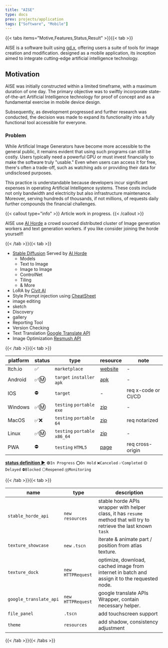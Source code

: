 ```yaml
---
title: "AISE"
type: docs
prev: projects/application
tags: ["Software", "Mobile"]
---
```


{{< tabs items="Motive,Features,Status,Result" >}}{{< tab >}}

AISE is a software built using [gd.x](https://github.com/naiiveprojects/gd.x/), offering users a suite of tools for image creation and modification. designed as a mobile application, its inception aimed to integrate cutting-edge artificial intelligence technology.

## Motivation

AISE was initially constructed within a limited timeframe, with a maximum duration of one day. The primary objective was to swiftly incorporate state-of-the-art Artificial Intelligence technology for proof of concept and as a fundamental exercise in mobile device design.

Subsequently, as development progressed and further research was conducted, the decision was made to expand its functionality into a fully functional tool accessible for everyone.

### Problem

While Artificial Image Generators have become more accessible to the general public, it remains evident that using such programs can still be costly. Users typically need a powerful GPU or must invest financially to make the software truly "usable." Even when users can access it for free, there's often a trade-off, such as watching ads or providing their data for undisclosed purposes.

This practice is understandable because developers incur significant expenses in operating Artificial Intelligence systems. These costs include not only bandwidth and electricity but also infrastructure maintenance. Moreover, serving hundreds of thousands, if not millions, of requests daily further compounds the financial challenges.

{{< callout type="info" >}}
  Article work in progress.
{{< /callout >}}

AISE use [AI Horde](https://stablehorde.net/) a crowd sourced distributed cluster of Image generation workers and text generation workers. if you like consider joining the horde yourself!

{{< /tab >}}{{< tab >}}

- [Stable Diffusion](https://github.com/Stability-AI/StableDiffusion) Served by [AI Horde](https://stablehorde.net/)
  - Models
  - Text to Image
  - Image to Image
  - ControlNet
  - Tiling
  - & More
- LoRA by [Civit AI](https://civitai.com/)
- Style Prompt injection using [CheatSheet](https://github.com/SupaGruen/StableDiffusion-CheatSheet/tree/main/src)
- image editing
- sketch
- Discovery
- gallery
- Reporting Tool
- Version Checking
- Text Translation [Google Translate API](https://cloud.google.com/translate/docs/reference/rest/)
- Image Optimization [Resmush API](https://resmush.it/)

{{< /tab >}}{{< tab >}}

| platform | status | type | resource | note |
|----------|--------|------|-----|------|
| Itch.io | ✅ | `marketplace` | [website](https://naiive.itch.io/aise) | - |
| Android | ✅Ⓜ️ | `target` `installer` `apk` | [apk](https://github.com/naiiveprojects/res/blob/main/AISE/AISE_prod_android.apk) | - |
| IOS | ⛔ | `target` | - |  req x-code or CI/CD |
| Windows | ✅Ⓜ️ | `testing` `portable` `exe` | [zip](https://github.com/naiiveprojects/res/blob/main/AISE/AISE_prod_windows.zip) | - |
| MacOS | ✅❌ | `testing` `portable` `64` | [zip](https://github.com/naiiveprojects/res/blob/main/AISE/AISE_prod_mac.zip) | req notarized |
| Linux | ✅Ⓜ️ | `testing` `portable` `x86_64` | [zip](https://github.com/naiiveprojects/res/blob/main/AISE/AISE_prod_linux.zip) | - |
| PWA | ⛔ | `testing` `HTML5` | [page](https://naiiveprojects.github.io/AISE) | req cross-origin |

[**status definition ▶️**](../../../information/documentation/project_status/) `🟢In Progress` `⭕On Hold` `❌Canceled` `✅Completed` `🟡Delayed` `⛔Blocked` `⚪Reopened` `Ⓜ️Monitoring`

{{< /tab >}}{{< tab >}}

| name | type | description |
|------|------|-------------|
| `stable_horde_api` | `new` `resources` | stable horde APIs wrapper with helper class, it has `resume` method that will try to retrieve the last known `task` |
| `texture_showcase` | `new` `.tscn` | iterate & animate part / position from atlas texture. |
| `texture_dock` | `new` `HTTPRequest` | optimize, download, cached image from internet in batch and assign it to the requested node. |
| `google_translate_api` | `new` `HTTPRequest` | google translate APIs Wrapper, contain necessary helper. |
| `file_panel` | `.tscn` | add touchscreen support |
| `theme` | `resources` | add shadow, consistency adjustment |

{{< /tab >}}{{< /tabs >}}
